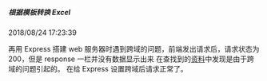 ##### 根据模板转换 Excel

2018/08/24 17:23:39

再用 Express 搭建 web 服务器时遇到跨域的问题，前端发出请求后，请求状态为 200，但是 response 一栏并没有数据显示出来
在查找到的[资料](https://stackoverflow.com/questions/17342379/express-js-app-throws-no-response)中发现是由于跨域的问题引起的。
在给 Express 设置跨域后请求正常了。
